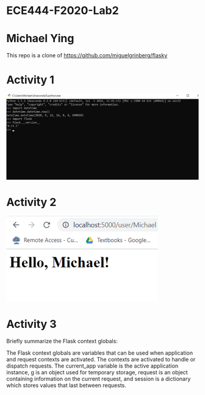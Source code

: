 # ECE444-F2020-Lab2

# Michael Ying

This repo is a clone of https://github.com/miguelgrinberg/flasky

[screenshot1]: Activity1.png "Activity 1 screenshot"
[screenshot2]: Activity2.png "Activity 2 screenshot"

# Activity 1
![alt text][screenshot1]

# Activity 2
![alt text][screenshot2]

# Activity 3
Briefly summarize the Flask context globals:

The Flask context globals are variables that can be used when application and request contexts are activated. The contexts are activated to handle or dispatch requests. The current_app variable is the active application instance, g is an object used for temporary storage, request is an object containing information on the current request, and session is a dictionary which stores values that last between requests.
